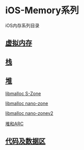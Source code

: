 # iOS-Memory系列

iOS内存系列目录


## [虚拟内存](https://tannerjin.github.io/2019/12/16/iOS%E5%86%85%E5%AD%98-%E5%86%85%E6%A0%B8-xnu:vm/)


## [栈](https://tannerjin.github.io/2019/12/16/iOS%E5%86%85%E5%AD%98-%E6%A0%88/)


## [堆](https://tannerjin.github.io/2019/12/16/iOS%E5%86%85%E5%AD%98-%E5%A0%86-libmalloc-%E7%AE%80%E4%BB%8B/)

[libmalloc S-Zone](https://tannerjin.github.io/2019/12/16/iOS%E5%86%85%E5%AD%98-%E4%BB%A3%E7%A0%81%E5%8F%8A%E6%95%B0%E6%8D%AE%E5%8C%BA/)

[libmalloc nano-zone](https://tannerjin.github.io/2019/12/16/iOS%E5%86%85%E5%AD%98-%E5%A0%86-libmalloc-nano-zone/)

[libmalloc nano-zonev2](https://tannerjin.github.io/2019/12/16/iOS%E5%86%85%E5%AD%98-%E5%A0%86-libmalloc-nanov2-zone/)

[堆和ARC](https://tannerjin.github.io/2019/12/16/iOS%E5%86%85%E5%AD%98-%E5%A0%86-objc-ARC/)


## [代码及数据区](https://tannerjin.github.io/2019/12/16/iOS%E5%86%85%E5%AD%98-%E4%BB%A3%E7%A0%81%E5%8F%8A%E6%95%B0%E6%8D%AE%E5%8C%BA/)

